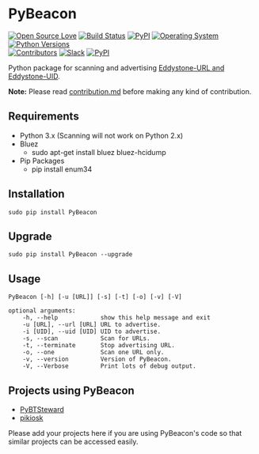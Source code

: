 # PyBeacon
[![Open Source Love](https://img.shields.io/badge/Open%20Source-%E2%9D%A4-red.svg)](https://github.com/nirmankarta/PyBeacon)
[![Build Status](https://travis-ci.org/nirmankarta/PyBeacon.svg?branch=master)](https://travis-ci.org/nirmankarta/PyBeacon)
[![PyPI](https://img.shields.io/pypi/v/PyBeacon.svg)](https://pypi.python.org/pypi/PyBeacon)
[![Operating System](https://img.shields.io/badge/Operating%20System-Linux-blue.svg)](https://en.wikipedia.org/wiki/Linux)
[![Python Versions](https://img.shields.io/badge/Python-2.6%2C%202.7%2C%203.3%2C%203.4%2C%203.5%2C%203.6-red.svg)]()   
[![Contributors](https://img.shields.io/github/contributors/cdnjs/cdnjs.svg)](https://github.com/nirmankarta/PyBeacon/graphs/contributors)
[![Slack](https://img.shields.io/badge/Slack%20channel-%20%20-blue.svg)](http://nirmankarta.herokuapp.com)
[![PyPI](https://img.shields.io/pypi/l/PyBeacon.svg)](https://github.com/nirmankarta/PyBeacon/blob/master/LICENSE)

Python package for scanning and advertising [Eddystone-URL and Eddystone-UID](https://github.com/google/eddystone/tree/master/eddystone-url/implementations/PyBeacon).

**Note:** Please read [contribution.md](https://github.com/nirmankarta/PyBeacon/blob/master/CONTRIBUTING.md) before making any kind of contribution.

## Requirements

* Python 3.x (Scanning will not work on Python 2.x)
* Bluez
    * sudo apt-get install bluez bluez-hcidump
* Pip Packages
    * pip install enum34

## Installation

    sudo pip install PyBeacon

## Upgrade

    sudo pip install PyBeacon --upgrade

## Usage
	PyBeacon [-h] [-u [URL]] [-s] [-t] [-o] [-v] [-V]

	optional arguments:
		-h, --help            show this help message and exit
		-u [URL], --url [URL] URL to advertise.
		-i [UID], --uid [UID] UID to advertise.
		-s, --scan            Scan for URLs.
		-t, --terminate       Stop advertising URL.
		-o, --one             Scan one URL only.
		-v, --version         Version of PyBeacon.
		-V, --Verbose         Print lots of debug output.

## Projects using PyBeacon
* [PyBTSteward](https://github.com/wolfspyre/PyBTSteward)
* [pikiosk](https://github.com/chriso0710/pikiosk)

Please add your projects here if you are using PyBeacon's code so that similar projects can be accessed easily.
